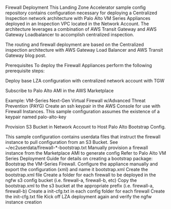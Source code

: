 Firewall Deployment
This Landing Zone Accelerator sample config repository contains configuration necessary for deploying a Centralized Inspection network architecture with Palo Alto VM Series Appliances deployed in an Inspection VPC located in the Network Account. The architecture leverages a combination of AWS Transit Gateway and AWS Gateway Loadbalancer to accomplish centralized inspection.

The routing and firewall deployment are based on the Centralized inspection architecture with AWS Gateway Load Balancer and AWS Transit Gateway blog post.

Prerequisites
To deploy the Firewall Appliances perform the following prerequisite steps:

Deploy base LZA configuration with centralized network account with TGW

Subscribe to Palo Alto AMI in the AWS Marketplace

Example: VM-Series Next-Gen Virtual Firewall w/Advanced Threat Prevention (PAYG)
Create an ssh keypair in the AWS Console for use with Firewall Instances. This sample configuration assumes the existence of a keypair named palo-alto-key

Provision S3 Bucket in Network Account to Host Palo Alto Bootstrap Config.

This sample configuration contains userdata files that instruct the firewall instance to pull configuration from an S3 Bucket. See ~/ec2userdata/firewall-*-bootstrap.txt
Manually provision a firewall instance from the Marketplace AMI to generate config
Refer to Palo Alto VM Series Deployment Guide for details on creating a bootstrap package: Bootstrap the VM-Series Firewall.
Configure the appliance manually and export the configuration (xml) and name it bootstrap.xml
Create the bootstrap.xml file
Create a folder for each firewall to be deployed in the ngfw s3 config bucket (i.e. firewall-a, firewall-b, etc)
Copy the bootstrap.xml to the s3 bucket at the appropriate prefix (i.e. firewall-a, firewall-b)
Create a init-cfg.txt in each config folder for each firewall
Create the init-cfg.txt file
Kick off LZA deployment again and verify the ngfw instance creation